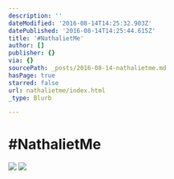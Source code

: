 ```yaml
---
description: ''
dateModified: '2016-08-14T14:25:32.903Z'
datePublished: '2016-08-14T14:25:44.615Z'
title: '#NathalietMe'
author: []
publisher: {}
via: {}
sourcePath: _posts/2016-08-14-nathalietme.md
hasPage: true
starred: false
url: nathalietme/index.html
_type: Blurb

---
```

# \#NathalietMe
![](https://the-grid-user-content.s3-us-west-2.amazonaws.com/9721af50-6dc2-49e3-bb34-1675cec4edff.png)
![](https://the-grid-user-content.s3-us-west-2.amazonaws.com/cd08e30a-e173-4313-b489-333df4e18bff.png)